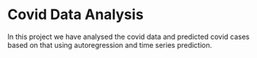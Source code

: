 # Covid Data Analysis
In this project we have analysed the covid data and predicted covid cases based on that using autoregression and time series prediction.
